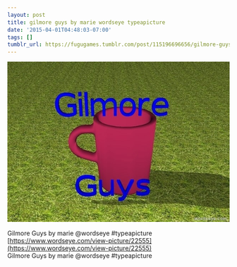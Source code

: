 ```yaml
---
layout: post
title: gilmore guys by marie wordseye typeapicture
date: '2015-04-01T04:48:03-07:00'
tags: []
tumblr_url: https://fugugames.tumblr.com/post/115196696656/gilmore-guys-by-marie-wordseye-typeapicture
---
```

 ![](/tumblr_files/tumblr_nm4ds3vwVV1tgne1po1_640.jpg)  

Gilmore Guys by marie @wordseye #typeapicture  
[https://www.wordseye.com/view-picture/22555](https://www.wordseye.com/view-picture/22555)  
Gilmore Guys by marie @wordseye #typeapicture

